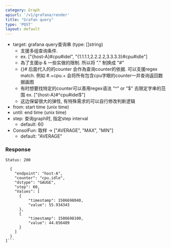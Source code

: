 ```yaml
---
category: Graph
apiurl: '/v1/grafana/render'
title: "Grafan query"
type: 'POST'
layout: default
---
```


* target: grafana query查询串 (type: []string)
  * 支援多组查询条件.
  * ex. ["{host-A}#cpu#idel", "{1.1.1.1,2.2.2.2,3.3.3.3}#cpu#idle"]
  * 為了支援ip & 一些实做的限制. 所以将 "." 制换成 "#"
  * {}# 后面代入的的counter 会作為查询counter的依据. 可以支援regex match. 例如 #.+cpu.+ 会将所有包含cpu字眼的counter一并查询返回数据画图
  * 有时想要找特定的counter可以善用regex语法 "^" or "$" 去限定字串的范围 ex. ["{host-A}#^cpu#idel$"]
  * 这边保留很大的弹性, 有特殊需求的可以自行修改判断逻辑
* from: start time (unix time)
* until: end time (unix time)
* step: 查询graph时, 指定step interval
  * default: 60
* ConsolFun: 取样 -> ["AVERAGE", "MAX", "MIN"]
  * default: "AVERAGE"

### Response

```Status: 200```
```[
  {
    "endpoint": "host-A",
    "counter": "cpu.idle",
    "dstype": "GAUGE",
    "step": 60,
    "Values": [
      {
          "timestamp": 1506698040,
          "value": 55.934343
      },
      {
          "timestamp": 1506698100,
          "value": 44.656489
      }
    ]
  }
]```
